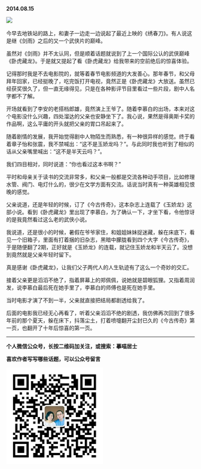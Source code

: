 **2014.08.15**

![](http://upload-images.jianshu.io/upload_images/51001-9773d7ef9c95cdc9.jpg?imageMogr2/auto-orient/strip%7CimageView2/2/w/1240)

今早去地铁站的路上，和妻子一边走一边说起了最近上映的《绣春刀》。有人说这是继《剑雨》之后的又一个武侠片的巅峰。

虽然对《剑雨》并不太认同，但是顺着话题就说到了上一个国际公认的武侠巅峰《卧虎藏龙》。于是就又提起了看《卧虎藏龙》给我带来的空前绝后的惊喜体验。

记得那时我是不去电影院的，就等着春节电影频道的大发善心。那年春节，和父母拜年回家，已经挺晚了，吃完饭打开电视，竟然正是《卧虎藏龙》大放送。虽然已经获奖很久了，但一直无缘得见，只是在各种影评节目里看过一些片段，剧中人名字都不了解。

开场就看到了李安的老搭档郎雄，竟然演上王爷了。随着李慕白的出场，本来对这个电影没什么兴趣，四处溜达的父亲也安静坐下了。我心说，果然是得奥斯卡奖的作品啊，这么平庸的开头就把父亲的胃口吊起来了。

随着剧情的发展，我开始觉得剧中人物陌生而熟悉，有一种很异样的感觉。终于看着章子怡和张震，我不禁喊出：“这不是玉娇龙吗？”。与此同时我也听到了相似的话从父亲嘴里喊出：“这不是半天云吗？”。

我们四目相对，同时说道：“你也看过这本书啊？”

平时和母亲关于读书的交流非常多，和父亲一般都是交流各种动手项目，比如修理水管、阀门、电灯什么的，很少在文学方面有交流。话说当时真有一种英雄相见恨晚的感觉。

父亲说道，还是年轻的时候，订了《今古传奇》，这本杂志上连载了《玉娇龙》这部小说。看到《卧虎藏龙》里出现了李慕白，为了确认一下，才坐下看，令他惊讶的是我竟然看过这么老的武侠小说。

我说道，还是很小的时候，暑假在爷爷家住，和姐姐妹妹捉迷藏，躲在床底下，看见一个旧箱子，里面有打着捆的旧杂志，黑暗中朦胧看到四个大字《今古传奇》，于是随便翻了2期，正好就是《玉娇龙》的连载，就记住玉娇龙和半天云了。没想到竟然就是父亲年轻时留下。

真是感谢《卧虎藏龙》，让我们父子两代人的人生轨迹有了这么一个奇妙的交汇。

接着父亲更是滔滔不绝了，指着屏幕上的郑佩佩，说她就是碧眼狐狸。又指着周润发，说李慕白最后死在她手里了，李慕白的师傅也是死在她手里。

当时电影才演了不到一半，父亲就直接把结局都剧透给我了。

后面的电影我已经无心再看了，听着父亲滔滔不绝的剧透，我仿佛再次回到了很多年前的那个夏天，躲在床下，抖落尘土，打着喷嚏翻开尘封已久的《今古传奇》第一页，也翻开了十年后惊喜的第一页。

***


**个人微信公众号，长按二维码加关注，或搜索：摹喵居士**

**喜欢作者写写哪些话题，可以公众号留言**

![](https://github.com/jiluofu/jiluofu.github.com/raw/master/momiaojushi/static/qrcode.jpg)